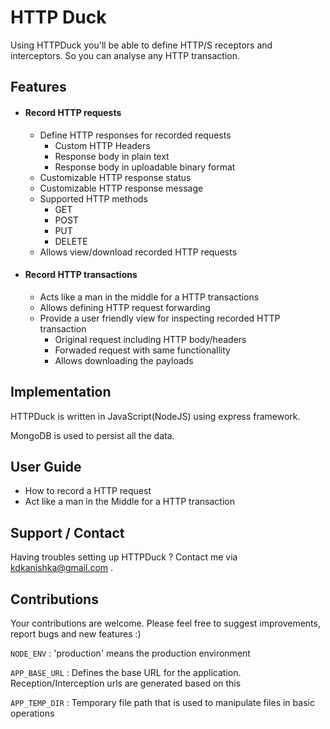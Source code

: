 # HTTP Duck

Using HTTPDuck you'll be able to define HTTP/S receptors and interceptors. So you can analyse any HTTP transaction.

## Features 
- #### Record HTTP requests
    - Define HTTP responses for recorded requests
        - Custom HTTP Headers
        - Response body in plain text
        - Response body in uploadable binary format
    - Customizable HTTP response status
    - Customizable HTTP response message
    - Supported HTTP methods
        - GET
        - POST
        - PUT
        - DELETE
    - Allows view/download recorded HTTP requests
- #### Record HTTP transactions
    - Acts like a man in the middle for a HTTP transactions
    - Allows defining HTTP request forwarding
    - Provide a user friendly view for inspecting recorded HTTP transaction
        - Original request including HTTP body/headers
        - Forwaded request with same functionallity
        - Allows downloading the payloads

## Implementation
HTTPDuck is written in JavaScript(NodeJS) using express framework.

MongoDB is used to persist all the data.

## User Guide
- How to record a HTTP request
- Act like a man in the Middle for a HTTP transaction

## Support / Contact
Having troubles setting up HTTPDuck ? Contact me via kdkanishka@gmail.com .

## Contributions
Your contributions are welcome. Please feel free to suggest improvements, report bugs and new features :) 

`NODE_ENV` : 'production' means the production environment

`APP_BASE_URL` : Defines the base URL for the application. Reception/Interception urls are generated based on this

`APP_TEMP_DIR` : Temporary file path that is used to manipulate files in basic operations

